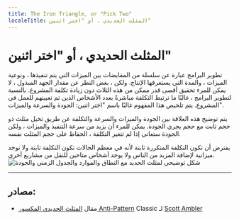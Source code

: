 ```yaml
---
title: The Iron Triangle, or "Pick Two"
localeTitle: المثلث الحديدي ، أو "اختر اثنين"
---
```

# المثلث الحديدي ، أو "اختر اثنين"

تطوير البرامج عبارة عن سلسلة من المقايضات بين الميزات التي يتم تنفيذها ، ونوعية الميزات ، والمدة التي يستغرقها الإنتاج. ولكن ، بغض النظر عن مقدار الجهد المبذول ، لا يمكن للمرء تحقيق أقصى قدر ممكن من هذه الثلاث دون زيادة تكلفة المشروع. بالنسبة لتطوير البرامج ، غالبًا ما ترتبط التكلفة مباشرةً بعدد الأشخاص الذين تم تعيينهم للعمل في المشروع. يتم تلخيص هذا المفهوم غالبًا باسم "اختر اثنين: الجودة والسرعة والميزات".

يتم توضيح هذه العلاقة بين الجودة والميزات والسرعة والتكلفة عن طريق تخيل مثلث ذو حجم ثابت مع حجم يجري الجودة. يمكن للمرء أن يزيد من سرعة التنفيذ والميزات ، ولكن الجودة ستعاني إذا لم تتغير التكلفة ، الحفاظ على حجم المثلث نفسه.

يفترض أن تكون التكلفة المتكررة ثابتة لأنه في معظم الحالات تكون التكلفة ثابتة ولا توجد ميزانية لإضافة المزيد من الناس ولا يوجد أشخاص متاحين للنقل من مشاريع أخرى. ![شكل توضيحي لمثلث الحديد مع النطاق والموارد والجدول الزمني والجودة](http://www.ambysoft.com/artwork/ironTriangle.jpg)

* * *

## مصادر:

*   مقال [المثلث الحديدي المكسور Anti-Pattern](http://www.ambysoft.com/essays/brokenTriangle.html) Classic لـ [Scott Ambler](https://en.wikipedia.org/wiki/Scott_Ambler)